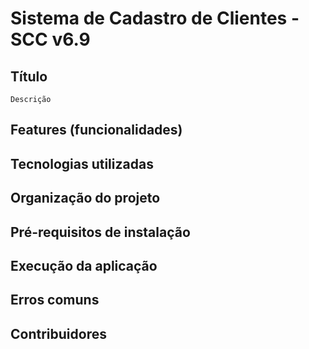 # Sistema de Cadastro de Clientes - SCC v6.9

## Título

	Descrição

## Features (funcionalidades)

## Tecnologias utilizadas

## Organização do projeto

## Pré-requisitos de instalação

## Execução da aplicação

## Erros comuns

## Contribuidores
